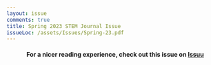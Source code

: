 ```yaml
---
layout: issue
comments: true
title: Spring 2023 STEM Journal Issue
issueLoc: /assets/Issues/Spring-23.pdf
---
```


<h4 style="text-align:center"> For a nicer reading experience, check out this issue on <a href="https://issuu.com/staplesstemjournal/docs/staples_stem_journal_spring_issue"> Issuu </a>
</h4>

<br>
